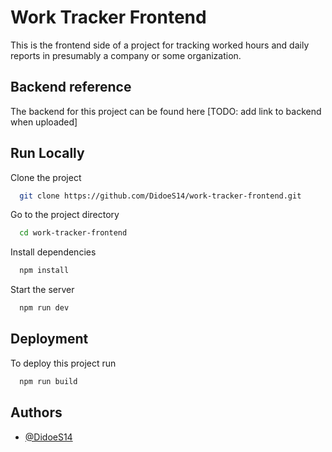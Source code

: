
# Work Tracker Frontend

This is the frontend side of a project for tracking worked hours and daily reports in presumably a company or some organization. 
## Backend reference

The backend for this project can be found here [TODO: add link to backend when uploaded]



## Run Locally

Clone the project

```bash
  git clone https://github.com/DidoeS14/work-tracker-frontend.git
```

Go to the project directory

```bash
  cd work-tracker-frontend
```

Install dependencies

```bash
  npm install
```

Start the server

```bash
  npm run dev
```


## Deployment

To deploy this project run

```bash
  npm run build
```


## Authors

- [@DidoeS14](https://github.com/DidoeS14)

